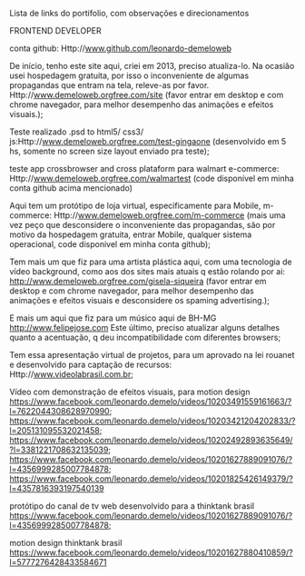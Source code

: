 
Lista de links do portifolio, com observações e direcionamentos

FRONTEND DEVELOPER

conta github: Http://www.github.com/leonardo-demeloweb

De início, tenho este site aqui, criei em 2013, preciso atualiza-lo. Na ocasião usei hospedagem gratuita, por isso o inconveniente de algumas propagandas que entram na tela, releve-as por favor.
Http://www.demeloweb.orgfree.com/site (favor entrar em desktop e com chrome navegador, para melhor desempenho das animações e efeitos visuais.);

Teste realizado .psd to html5/ css3/ js:Http://www.demeloweb.orgfree.com/test-gingaone (desenvolvido em 5 hs, somente no screen size layout enviado pra teste);

teste app crossbrowser and cross plataform para walmart e-commerce: Http://www.demeloweb.orgfree.com/walmartest (code disponível em minha conta github acima mencionado) 

Aqui tem um protótipo de loja virtual, especificamente para Mobile, m-commerce: Http://www.demeloweb.orgfree.com/m-commerce (mais uma vez peço que desconsidere o inconveniente das propagandas, são por motivo da hospedagem gratuita, entrar Mobile, qualquer sistema operacional, code disponivel em minha conta github);

Tem mais um que fiz para uma artista plástica aqui, com uma tecnologia de vídeo background, como aos dos sites mais atuais q estão rolando por ai: http://www.demeloweb.orgfree.com/gisela-siqueira (favor entrar em desktop e com chrome navegador, para melhor desempenho das animações e efeitos visuais e desconsidere os spaming advertising.);

E mais um aqui que fiz para um músico aqui de BH-MG http://www.felipejose.com Este último, preciso atualizar alguns detalhes quanto a acentuação, q deu incompatibilidade com diferentes browsers;

Tem essa apresentação virtual de projetos, para um aprovado na lei rouanet e desenvolvido para captação de recursos: Http://www.videolabrasil.com.br;


Vídeo com demonstração de efeitos visuais, para motion design https://www.facebook.com/leonardo.demelo/videos/10203491559161663/?l=7622044308628970990;
https://www.facebook.com/leonardo.demelo/videos/10203421204202833/?l=205131095532021458;
https://www.facebook.com/leonardo.demelo/videos/10202492893635649/?l=3381221708632135039;
https://www.facebook.com/leonardo.demelo/videos/10201627889091076/?l=4356999285007784878;
https://www.facebook.com/leonardo.demelo/videos/10201825426149379/?l=4357816393197540139

protótipo do canal de tv web desenvolvido para a thinktank brasil https://www.facebook.com/leonardo.demelo/videos/10201627889091076/?l=4356999285007784878;

motion design thinktank brasil https://www.facebook.com/leonardo.demelo/videos/10201627880410859/?l=5777276428433584671

